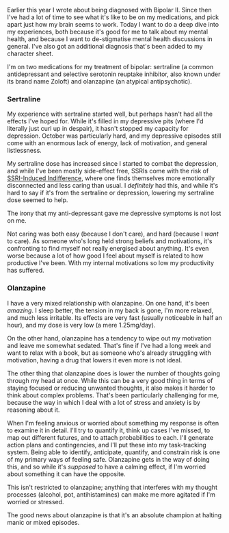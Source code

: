 ---
---

Earlier this year I wrote about being diagnosed with Bipolar II. Since then I've had a lot of time to see what it's like to be on my medications, and pick apart just how my brain seems to work. Today I want to do a deep dive into my experiences, both because it's good for me to talk about my mental health, and because I want to de-stigmatise mental health discussions in general. I've also got an additional diagnosis that's been added to my character sheet.

<!-- more -->

I'm on two medications for my treatment of bipolar: sertraline (a common antidepressant and selective serotonin reuptake inhibitor, also known under its brand name Zoloft) and olanzapine (an atypical antipsychotic).

### Sertraline

My experience with sertraline started well, but perhaps hasn't had all the effects I've hoped for. While it's filled in my depressive pits (where I'd literally just curl up in despair), it hasn't stopped my capacity for depression. October was particularly hard, and my depressive episodes still come with an enormous lack of energy, lack of motivation, and general listlessness.

My sertraline dose has increased since I started to combat the depression, and while I've been mostly side-effect free, SSRIs come with the risk of [SSRI-Induced Indifference](https://www.ncbi.nlm.nih.gov/pmc/articles/PMC2989833/), where one finds themselves more emotionally disconnected and less caring than usual. I *definitely* had this, and while it's hard to say if it's from the sertraline or depression, lowering my sertraline dose seemed to help.

The irony that my anti-depressant gave me depressive symptoms is not lost on me.

Not caring was both easy (because I don't care), and hard (because I *want* to care). As someone who's long held strong beliefs and motivations, it's confronting to find myself not really energised about anything. It's even worse because a lot of how good I feel about myself is related to how productive I've been. With my internal motivations so low my productivity has suffered.

### Olanzapine

I have a very mixed relationship with olanzapine. On one hand, it's been *amazing*. I sleep better, the tension in my back is gone, I'm more relaxed, and much less irritable. Its effects are very fast (usually noticeable in half an hour), and my dose is very low (a mere 1.25mg/day).

On the other hand, olanzapine has a tendency to wipe out my motivation and leave me somewhat sedated. That's fine if I've had a long week and want to relax with a book, but as someone who's already struggling with motivation, having a drug that lowers it even more is not ideal.

The other thing that olanzapine does is lower the number of thoughts going through my head at once. While this can be a very good thing in terms of staying focused or reducing unwanted thoughts, it also makes it harder to think about complex problems. That's been particularly challenging for me, because the way in which I deal with a lot of stress and anxiety is by reasoning about it.

When I'm feeling anxious or worried about something my response is often to examine it in detail. I'll try to quantify it, think up cases I've missed, to map out different futures, and to attach probabilities to each. I'll generate action plans and contingencies, and I'll put these into my task-tracking system. Being able to identify, anticipate, quantify, and constrain risk is one of my primary ways of feeling safe. Olanzapine gets in the way of doing this, and so while it's *supposed* to have a calming effect, if I'm worried about something it can have the opposite.

This isn't restricted to olanzapine; anything that interferes with my thought processes (alcohol, pot, antihistamines) can make me more agitated if I'm worried or stressed.

The good news about olanzapine is that it's an absolute champion at halting manic or mixed episodes.


